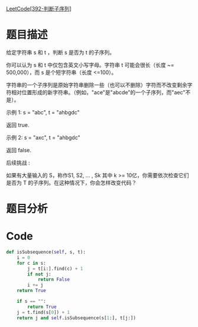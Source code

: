 [LeetCode[392-判断子序列]](https://leetcode-cn.com/problems/is-subsequence/)

# 题目描述
给定字符串 s 和 t ，判断 s 是否为 t 的子序列。

你可以认为 s 和 t 中仅包含英文小写字母。字符串 t 可能会很长（长度 ~= 500,000），而 s 是个短字符串（长度 <=100）。

字符串的一个子序列是原始字符串删除一些（也可以不删除）字符而不改变剩余字符相对位置形成的新字符串。（例如，"ace"是"abcde"的一个子序列，而"aec"不是）。

示例 1:
s = "abc", t = "ahbgdc"

返回 true.

示例 2:
s = "axc", t = "ahbgdc"

返回 false.

后续挑战 :

如果有大量输入的 S，称作S1, S2, ... , Sk 其中 k >= 10亿，你需要依次检查它们是否为 T 的子序列。在这种情况下，你会怎样改变代码？

# 题目分析


# Code
```python
def isSubsequence(self, s, t):
    i = 0
    for c in s:
        j = t[i:].find(c) + 1
        if not j:
            return False
        i += j
    return True

    if s == "":
        return True
    j = t.find(s[0]) + 1
    return j and self.isSubsequence(s[1:], t[j:])
```